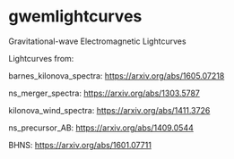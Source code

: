 # gwemlightcurves
Gravitational-wave Electromagnetic Lightcurves

Lightcurves from:

barnes_kilonova_spectra:
https://arxiv.org/abs/1605.07218

ns_merger_spectra:
https://arxiv.org/abs/1303.5787

kilonova_wind_spectra:
https://arxiv.org/abs/1411.3726

ns_precursor_AB:
https://arxiv.org/abs/1409.0544

BHNS:
https://arxiv.org/abs/1601.07711

